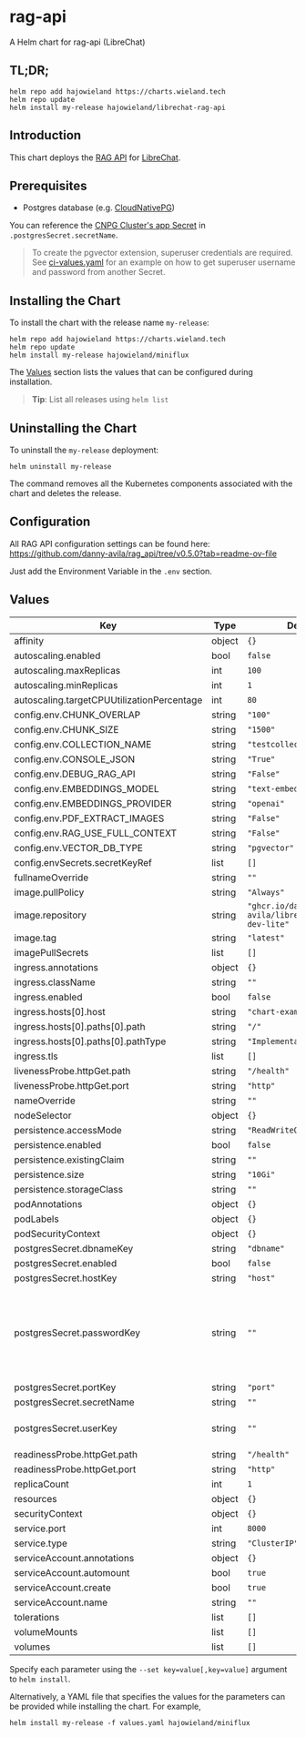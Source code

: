 # rag-api

A Helm chart for rag-api (LibreChat)

## TL;DR;

```console
helm repo add hajowieland https://charts.wieland.tech
helm repo update
helm install my-release hajowieland/librechat-rag-api
```

## Introduction

This chart deploys the [RAG API](https://github.com/danny-avila/rag_api) for [LibreChat](https://librechat.ai).

## Prerequisites

- Postgres database (e.g. [CloudNativePG](https://cloudnative-pg.io))

You can reference the [CNPG Cluster's app Secret](https://cloudnative-pg.io/documentation/1.20/applications/) in `.postgresSecret.secretName`.

> To create the pgvector extension, superuser credentials are required. See [ci-values.yaml](./ci/ci-values.yaml) for an example on how to get superuser username and password from another Secret.

## Installing the Chart

To install the chart with the release name `my-release`:

```console
helm repo add hajowieland https://charts.wieland.tech
helm repo update
helm install my-release hajowieland/miniflux
```

The [Values](#values) section lists the values that can be configured during installation.

> **Tip**: List all releases using `helm list`

## Uninstalling the Chart

To uninstall the `my-release` deployment:

```console
helm uninstall my-release
```

The command removes all the Kubernetes components associated with the chart and deletes the release.

## Configuration

All RAG API configuration settings can be found here: https://github.com/danny-avila/rag_api/tree/v0.5.0?tab=readme-ov-file

Just add the Environment Variable in the `.env` section.

## Values

| Key | Type | Default | Description |
|-----|------|---------|-------------|
| affinity | object | `{}` |  |
| autoscaling.enabled | bool | `false` |  |
| autoscaling.maxReplicas | int | `100` |  |
| autoscaling.minReplicas | int | `1` |  |
| autoscaling.targetCPUUtilizationPercentage | int | `80` |  |
| config.env.CHUNK_OVERLAP | string | `"100"` |  |
| config.env.CHUNK_SIZE | string | `"1500"` |  |
| config.env.COLLECTION_NAME | string | `"testcollection"` |  |
| config.env.CONSOLE_JSON | string | `"True"` |  |
| config.env.DEBUG_RAG_API | string | `"False"` |  |
| config.env.EMBEDDINGS_MODEL | string | `"text-embedding-3-small"` |  |
| config.env.EMBEDDINGS_PROVIDER | string | `"openai"` |  |
| config.env.PDF_EXTRACT_IMAGES | string | `"False"` |  |
| config.env.RAG_USE_FULL_CONTEXT | string | `"False"` |  |
| config.env.VECTOR_DB_TYPE | string | `"pgvector"` |  |
| config.envSecrets.secretKeyRef | list | `[]` |  |
| fullnameOverride | string | `""` |  |
| image.pullPolicy | string | `"Always"` |  |
| image.repository | string | `"ghcr.io/danny-avila/librechat-rag-api-dev-lite"` |  |
| image.tag | string | `"latest"` |  |
| imagePullSecrets | list | `[]` |  |
| ingress.annotations | object | `{}` |  |
| ingress.className | string | `""` |  |
| ingress.enabled | bool | `false` |  |
| ingress.hosts[0].host | string | `"chart-example.local"` |  |
| ingress.hosts[0].paths[0].path | string | `"/"` |  |
| ingress.hosts[0].paths[0].pathType | string | `"ImplementationSpecific"` |  |
| ingress.tls | list | `[]` |  |
| livenessProbe.httpGet.path | string | `"/health"` |  |
| livenessProbe.httpGet.port | string | `"http"` |  |
| nameOverride | string | `""` |  |
| nodeSelector | object | `{}` |  |
| persistence.accessMode | string | `"ReadWriteOnce"` |  |
| persistence.enabled | bool | `false` |  |
| persistence.existingClaim | string | `""` |  |
| persistence.size | string | `"10Gi"` |  |
| persistence.storageClass | string | `""` |  |
| podAnnotations | object | `{}` |  |
| podLabels | object | `{}` |  |
| podSecurityContext | object | `{}` |  |
| postgresSecret.dbnameKey | string | `"dbname"` |  |
| postgresSecret.enabled | bool | `false` |  |
| postgresSecret.hostKey | string | `"host"` |  |
| postgresSecret.passwordKey | string | `""` | if empty, set POSTGRES_PASSWORD in .config.env - or get superuser password from .config.secretKeyRef and set name: POSTGRES_PASSWORD |
| postgresSecret.portKey | string | `"port"` |  |
| postgresSecret.secretName | string | `""` |  |
| postgresSecret.userKey | string | `""` | # if empty, set POSTGRES_USER in .config.env |
| readinessProbe.httpGet.path | string | `"/health"` |  |
| readinessProbe.httpGet.port | string | `"http"` |  |
| replicaCount | int | `1` |  |
| resources | object | `{}` |  |
| securityContext | object | `{}` |  |
| service.port | int | `8000` |  |
| service.type | string | `"ClusterIP"` |  |
| serviceAccount.annotations | object | `{}` |  |
| serviceAccount.automount | bool | `true` |  |
| serviceAccount.create | bool | `true` |  |
| serviceAccount.name | string | `""` |  |
| tolerations | list | `[]` |  |
| volumeMounts | list | `[]` |  |
| volumes | list | `[]` |  |

Specify each parameter using the `--set key=value[,key=value]` argument to `helm install`.

Alternatively, a YAML file that specifies the values for the parameters can be provided while installing the chart. For example,

```console
helm install my-release -f values.yaml hajowieland/miniflux
```
